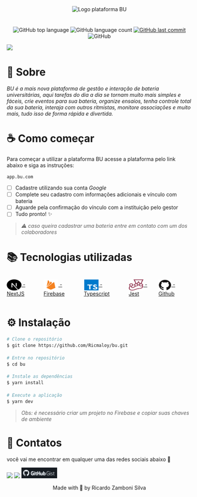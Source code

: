 <div align=center>
  <img src="https://i.imgur.com/85KTD0G.png" alt="Logo plataforma BU" width="400px">
</div>

#

<p align="center">
  <img alt="GitHub top language" src="https://img.shields.io/github/languages/top/Ricmaloy/bu?color=202024">

  <img alt="GitHub language count" src="https://img.shields.io/github/languages/count/Ricmaloy/bu?color=282828">
  
  <a href="https://github.com/Ricmaloy/bu/commits/master">
    <img alt="GitHub last commit" src="https://img.shields.io/github/last-commit/Ricmaloy/bu?color=C6C6C6">
  </a>

  <img alt="GitHub" src="https://img.shields.io/github/license/Ricmaloy/bu?color=FF5100">
</p>



<img src="https://i.imgur.com/b0e8qMz.png">

# 🧠 Sobre

_BU é a mais nova plataforma de gestão e interação de bateria universitárias, aqui tarefas do dia a dia se tornam muito mais simples e fáceis, crie eventos
para sua bateria, organize ensaios, tenha controle total da sua bateria, interaja com outros ritmistas, monitore associações e muito mais, tudo isso de 
forma rápida e divertida._

# ☕ Como começar

Para começar a utilizar a plataforma BU acesse a plataforma pelo link abaixo e siga as instruções:

```
app.bu.com
```

- [ ] Cadastre utilizando sua conta _Google_
- [ ] Complete seu cadastro com informações adicionais e vínculo com bateria
- [ ] Aguarde pela confirmação do vínculo com a instituição pelo gestor
- [ ] Tudo pronto! ✨ 

> _⚠️ caso queira cadastrar uma bateria entre em contato com um dos colaboradores_ 


# 📚 Tecnologias utilizadas

<div style="display: flex">
  
  <a href="https://nextjs.org/"><img align="center" alt="Hideki-NextJS" height="30" width="40" src="https://github.com/devicons/devicon/blob/master/icons/nextjs/nextjs-original.svg"> - NextJS</a><br/>
  
  <a href="https://firebase.google.com/"><img align="center" alt="Hideki-Firebase" height="30" width="40" src="https://github.com/devicons/devicon/blob/master/icons/firebase/firebase-plain.svg"> - Firebase</a><br/>
  
  <a href="https://www.typescriptlang.org/"><img align="center" alt="Hideki-Typescript" height="30" width="40" src="https://github.com/devicons/devicon/blob/master/icons/typescript/typescript-plain.svg"> - Typescript</a><br/>
  
  <a href="https://jestjs.io/pt-BR/"><img align="center" alt="Hideki-Jest" height="30" width="40" src="https://github.com/devicons/devicon/blob/master/icons/jest/jest-plain.svg"> - Jest</a><br/>
  
  <a href="https://github.com/"><img align="center" alt="Hideki-Node" height="30" width="35" src="https://github.com/devicons/devicon/blob/master/icons/github/github-original.svg"> - Github</a><br/>
  
</div>
    
# ⚙️ Instalação

```bash
# Clone o repositório
$ git clone https://github.com/Ricmaloy/bu.git

# Entre no repositório
$ cd bu

# Instale as dependências
$ yarn install

# Execute a aplicação
$ yarn dev
```
> _Obs: é necessário criar um projeto no Firebase e copiar suas chaves de ambiente_

# 🍻 Contatos

 você vai me encontrar em qualquer uma das redes sociais abaixo 🍻

<a href = "mailto: ricardozamboni021@gmail.com"><img src="https://img.shields.io/badge/-Gmail-%23EA4335?style=for-the-badge&logo=gmail&logoColor=white" target="_blank" margin-right="10px"></a>
<a href="https://www.linkedin.com/in/ricardo-zamboni-3906471b3/" target="_blank"><img src="https://img.shields.io/badge/-LinkedIn-%230077B5?style=for-the-badge&logo=linkedin&logoColor=white" target="_blank"></a>
<a href="https://github.com/Ricmaloy" target="_blank"><img src="https://github.com/Alexandrehideki13/Alexandrehideki13/blob/main/GistGithub.jpeg" height=29 target="_blank"></a>

<p align="center">Made with 💜 by Ricardo Zamboni Silva</p>
